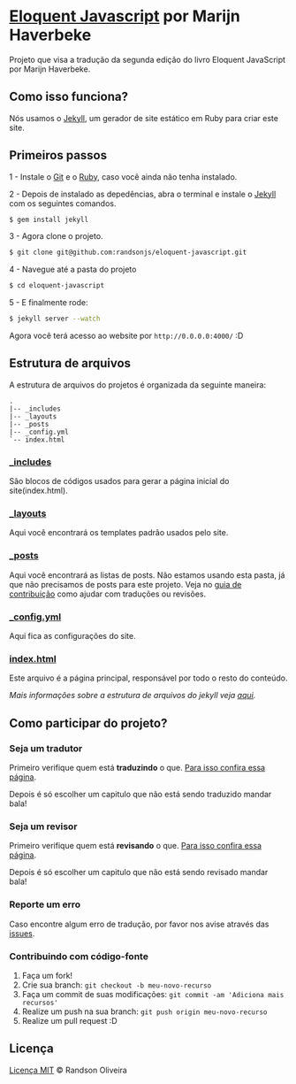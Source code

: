 # [Eloquent Javascript](http://eloquentjavascript.com.br) por Marijn Haverbeke

Projeto que visa a tradução da segunda edição do livro Eloquent JavaScript por Marijn Haverbeke.

## Como isso funciona?

Nós usamos o [Jekyll](http://jekyllrb.com/), um gerador de site estático em Ruby para criar este site.

## Primeiros passos

1 - Instale o [Git](http://git-scm.com/downloads) e o [Ruby](https://www.ruby-lang.org/pt/downloads/), caso você ainda não tenha instalado.

2 - Depois de instalado as depedências, abra o terminal e instale o [Jekyll](http://jekyllrb.com) com os seguintes comandos.

```sh
$ gem install jekyll
```

3 - Agora clone o projeto.

```sh
$ git clone git@github.com:randsonjs/eloquent-javascript.git
```

4 - Navegue até a pasta do projeto

```sh
$ cd eloquent-javascript
```

5 - E finalmente rode:

```sh
$ jekyll server --watch
```

Agora você terá acesso ao website por `http://0.0.0.0:4000/` :D

## Estrutura de arquivos

A estrutura de arquivos do projetos é organizada da seguinte maneira:

```
.
|-- _includes
|-- _layouts
|-- _posts
|-- _config.yml
`-- index.html
```

### [_includes](https://github.com/randsonjs/eloquent-javascript/_includes)

São blocos de códigos usados para gerar a página inicial do site(index.html).

### [_layouts](https://github.com/randsonjs/eloquent-javascript/_layouts)

Aqui você encontrará os templates padrão usados pelo site.

### [_posts](https://github.com/randsonjs/eloquent-javascript/_posts)

Aqui você encontrará as listas de posts. Não estamos usando esta pasta, já que não precisamos de posts para este projeto. Veja no [guia de contribuição](./CONTRIBUTING.md) como ajudar com traduções ou revisões.

### [_config.yml](https://github.com/randsonjs/eloquent-javascript/_config.yml)

Aqui fica as configurações do site.

### [index.html](https://github.com/randsonjs/eloquent-javascript/index.html)

Este arquivo é a página principal, responsável por todo o resto do conteúdo.

_Mais informações sobre a estrutura de arquivos do jekyll veja [aqui](https://github.com/mojombo/jekyll/wiki/Usage)._

## Como participar do projeto?

### Seja um tradutor

Primeiro verifique quem está **traduzindo** o que. [Para isso confira essa página](https://github.com/ericdouglas/eloquente-javascript/issues).

Depois é só escolher um capitulo que não está sendo traduzido mandar bala!

### Seja um revisor

Primeiro verifique quem está **revisando** o que. [Para isso confira essa página](https://github.com/ericdouglas/eloquente-javascript/issues).

Depois é só escolher um capitulo que não está sendo revisado mandar bala!

### Reporte um erro

Caso encontre algum erro de tradução, por favor nos avise através das [issues](https://github.com/randsonjs/eloquent-javascript/issues).

### Contribuindo com código-fonte

1. Faça um fork!
2. Crie sua branch: `git checkout -b meu-novo-recurso`
3. Faça um commit de suas modificações: `git commit -am 'Adiciona mais recursos'`
4. Realize um push na sua branch: `git push origin meu-novo-recurso`
5. Realize um pull request :D

## Licença
[Licença MIT](./LICENSE) © Randson Oliveira
